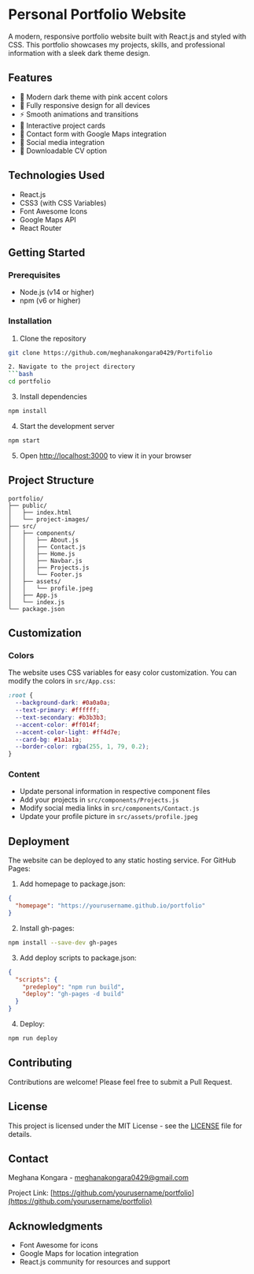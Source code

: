 # Personal Portfolio Website

A modern, responsive portfolio website built with React.js and styled with CSS. This portfolio showcases my projects, skills, and professional information with a sleek dark theme design.

## Features

- 🎨 Modern dark theme with pink accent colors
- 📱 Fully responsive design for all devices
- ⚡ Smooth animations and transitions
- 🎯 Interactive project cards
- 📝 Contact form with Google Maps integration
- 🔗 Social media integration
- 📄 Downloadable CV option

## Technologies Used

- React.js
- CSS3 (with CSS Variables)
- Font Awesome Icons
- Google Maps API
- React Router

## Getting Started

### Prerequisites

- Node.js (v14 or higher)
- npm (v6 or higher)

### Installation

1. Clone the repository
```bash
git clone https://github.com/meghanakongara0429/Portifolio

2. Navigate to the project directory
```bash
cd portfolio
```

3. Install dependencies
```bash
npm install
```

4. Start the development server
```bash
npm start
```

5. Open [http://localhost:3000](http://localhost:3000) to view it in your browser

## Project Structure

```
portfolio/
├── public/
│   ├── index.html
│   └── project-images/
├── src/
│   ├── components/
│   │   ├── About.js
│   │   ├── Contact.js
│   │   ├── Home.js
│   │   ├── Navbar.js
│   │   ├── Projects.js
│   │   └── Footer.js
│   ├── assets/
│   │   └── profile.jpeg
│   ├── App.js
│   └── index.js
└── package.json
```

## Customization

### Colors
The website uses CSS variables for easy color customization. You can modify the colors in `src/App.css`:

```css
:root {
  --background-dark: #0a0a0a;
  --text-primary: #ffffff;
  --text-secondary: #b3b3b3;
  --accent-color: #ff014f;
  --accent-color-light: #ff4d7e;
  --card-bg: #1a1a1a;
  --border-color: rgba(255, 1, 79, 0.2);
}
```

### Content
- Update personal information in respective component files
- Add your projects in `src/components/Projects.js`
- Modify social media links in `src/components/Contact.js`
- Update your profile picture in `src/assets/profile.jpeg`

## Deployment

The website can be deployed to any static hosting service. For GitHub Pages:

1. Add homepage to package.json:
```json
{
  "homepage": "https://yourusername.github.io/portfolio"
}
```

2. Install gh-pages:
```bash
npm install --save-dev gh-pages
```

3. Add deploy scripts to package.json:
```json
{
  "scripts": {
    "predeploy": "npm run build",
    "deploy": "gh-pages -d build"
  }
}
```

4. Deploy:
```bash
npm run deploy
```

## Contributing

Contributions are welcome! Please feel free to submit a Pull Request.

## License

This project is licensed under the MIT License - see the [LICENSE](LICENSE) file for details.

## Contact

Meghana Kongara - [meghanakongara0429@gmail.com](mailto:meghanakongara0429@gmail.com)

Project Link: [https://github.com/yourusername/portfolio](https://github.com/yourusername/portfolio)

## Acknowledgments

- Font Awesome for icons
- Google Maps for location integration
- React.js community for resources and support

